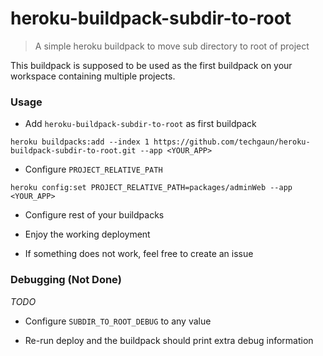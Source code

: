 # heroku-buildpack-subdir-to-root
> A simple heroku buildpack to move sub directory to root of project

This buildpack is supposed to be used as the first buildpack
on your workspace containing multiple projects.

### Usage

- Add `heroku-buildpack-subdir-to-root` as first buildpack

```
heroku buildpacks:add --index 1 https://github.com/techgaun/heroku-buildpack-subdir-to-root.git --app <YOUR_APP>
```

- Configure `PROJECT_RELATIVE_PATH`

```
heroku config:set PROJECT_RELATIVE_PATH=packages/adminWeb --app <YOUR_APP>
```

- Configure rest of your buildpacks

- Enjoy the working deployment

- If something does not work, feel free to create an issue

### Debugging (Not Done)

_TODO_

- Configure `SUBDIR_TO_ROOT_DEBUG` to any value

- Re-run deploy and the buildpack should print extra debug information
